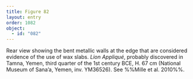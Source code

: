 ```yaml
---
title: Figure 82
layout: entry
order: 1082
object:
  - id: "082"
---
```


Rear view showing the bent metallic walls at the edge that are considered evidence of the use of wax slabs. *Lion Appliqué*, probably discovered in Tamna, Yemen, third quarter of the 1st century BCE, H. 67 cm (National Museum of Sana’a, Yemen, inv. YM36526). See %%Mille et al. 2010%%.

